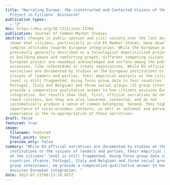 ```yaml
---
title: "Narrating Europe: (Re-)constructed and Contested Visions of the European
  Project in Citizens' Discourse"
publication_types:
  - "2"
doi: https://doi.org/10.1111/jcms.13364
publication: Journal of Common Market Studies
abstract: Changes in public opinion and civil society over the last decade have
  shown that citizens, particularly in old EU Member States, have developed more
  complex attitudes towards European integration. While the European project was
  previously generally described as a teleological depoliticized project, aiming
  at building peace and comforting growth, different competing visions of the
  European project are nowadays acknowledged and surface among the public on
  occasions, like referendums or treaty negotiations. While EU official
  narratives are documented by studies on the European institutions or the
  visions of leaders and parties, their empirical analysis at the citizens'
  level is still fragmented. Using focus group data in four countries (France,
  Portugal, Italy and Belgium) and three social groups (21 group interviews), we
  provide a comparative qualitative answer to how citizens envision European
  integration. Our results show that, first, official narratives do not fail to
  reach citizens, but they are also loosened, contested, and do not
  systematically produce a sense of common belonging. Second, they highlight the
  importance of socio-economic contexts, as well as national and personal
  experience in the re-appropriation of these narratives.
draft: false
featured: true
image:
  filename: featured
  focal_point: Smart
  preview_only: false
summary: "While EU official narratives are documented by studies on the European
  institutions or the visions of leaders and parties, their empirical analysis
  at the citizens' level is still fragmented. Using focus group data in four
  countries (France, Portugal, Italy and Belgium) and three social groups (21
  group interviews), we provide a comparative qualitative answer to how citizens
  envision European integration. "
date: 2022-07-11T06:13:28.667Z
---
```

